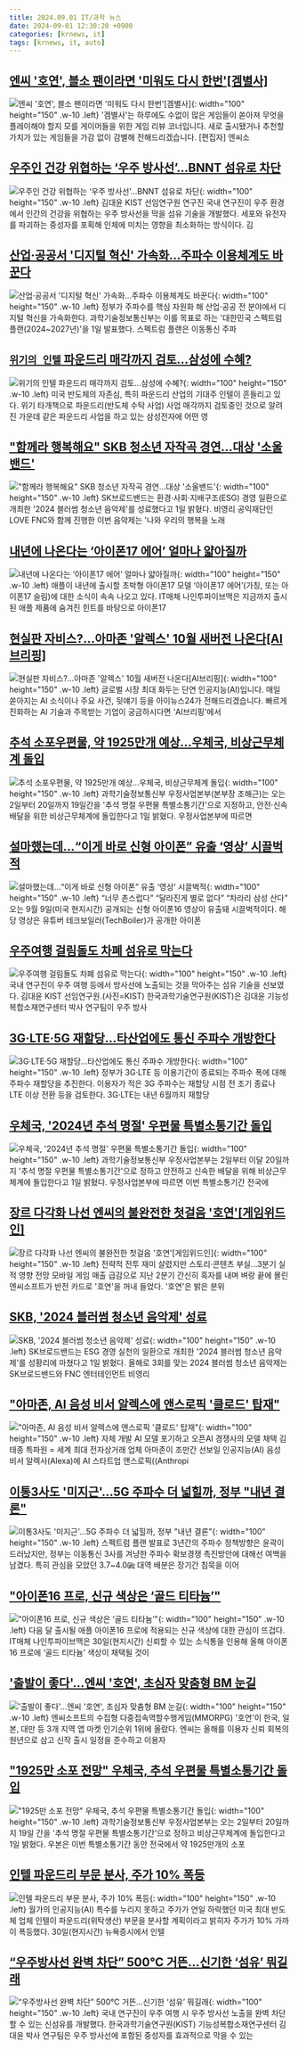 ```yaml
---
title: 2024.09.01 IT/과학 뉴스
date: 2024-09-01 12:30:20 +0900
categories: [krnews, it]
tags: [krnews, it, auto]
---
```

## [엔씨 '호연', 블소 팬이라면 '미워도 다시 한번'[겜별사]](https://n.news.naver.com/mnews/article/031/0000866273)

![엔씨 '호연', 블소 팬이라면 '미워도 다시 한번'[겜별사]](https://mimgnews.pstatic.net/image/origin/031/2024/09/01/866273.jpg?type=nf220_150){: width="100" height="150" .w-10 .left}
'겜별사'는 하루에도 수없이 많은 게임들이 쏟아져 무엇을 플레이해야 할지 모를 게이머들을 위한 게임 리뷰 코너입니다. 새로 출시됐거나 추천할 가치가 있는 게임들을 가감 없이 감별해 전해드리겠습니다. [편집자] 엔씨소

## [우주인 건강 위협하는 ‘우주 방사선’…BNNT 섬유로 차단](https://n.news.naver.com/mnews/article/366/0001015103)

![우주인 건강 위협하는 ‘우주 방사선’…BNNT 섬유로 차단](https://mimgnews.pstatic.net/image/origin/366/2024/09/01/1015103.jpg?type=nf220_150){: width="100" height="150" .w-10 .left}
김대윤 KIST 선임연구원 연구진 국내 연구진이 우주 환경에서 인간의 건강을 위협하는 우주 방사선을 막을 섬유 기술을 개발했다. 세포와 유전자를 파괴하는 중성자를 포획해 인체에 미치는 영향을 최소화하는 방식이다. 김

## [산업·공공서 '디지털 혁신' 가속화…주파수 이용체계도 바꾼다](https://n.news.naver.com/mnews/article/421/0007762451)

![산업·공공서 '디지털 혁신' 가속화…주파수 이용체계도 바꾼다](https://mimgnews.pstatic.net/image/origin/421/2024/09/01/7762451.jpg?type=nf220_150){: width="100" height="150" .w-10 .left}
정부가 주파수를 핵심 자원화 해 산업·공공 전 분야에서 디지털 혁신을 가속화한다. 과학기술정보통신부는 이를 목표로 하는 '대한민국 스펙트럼 플랜(2024~2027년)'을 1일 발표했다. 스펙트럼 플랜은 이동통신 주파

## [`위기의 인텔` 파운드리 매각까지 검토…삼성에 수혜?](https://n.news.naver.com/mnews/article/029/0002899100)

![`위기의 인텔` 파운드리 매각까지 검토…삼성에 수혜?](https://mimgnews.pstatic.net/image/origin/029/2024/08/31/2899100.jpg?type=nf220_150){: width="100" height="150" .w-10 .left}
미국 반도체의 자존심, 특히 파운드리 산업의 기대주 인텔이 흔들리고 있다. 위기 타개책으로 파운드리(반도체 수탁 사업) 사업 매각까지 검토중인 것으로 알려진 가운데 같은 파운드리 사업을 하고 있는 삼성전자에 어떤 영

## ["함께라 행복해요" SKB 청소년 자작곡 경연…대상 '소울밴드'](https://n.news.naver.com/mnews/article/421/0007762304)

!["함께라 행복해요" SKB 청소년 자작곡 경연…대상 '소울밴드'](https://mimgnews.pstatic.net/image/origin/421/2024/09/01/7762304.jpg?type=nf220_150){: width="100" height="150" .w-10 .left}
SK브로드밴드는 환경·사회·지배구조(ESG) 경영 일환으로 개최한 '2024 블러썸 청소년 음악제'를 성료했다고 1일 밝혔다. 비영리 공익재단인 LOVE FNC와 함께 진행한 이번 음악제는 '나와 우리의 행복을 노래

## [내년에 나온다는 ‘아이폰17 에어’ 얼마나 얇아질까](https://n.news.naver.com/mnews/article/092/0002343978)

![내년에 나온다는 ‘아이폰17 에어’ 얼마나 얇아질까](https://mimgnews.pstatic.net/image/origin/092/2024/08/31/2343978.jpg?type=nf220_150){: width="100" height="150" .w-10 .left}
애플이 내년에 출시할 초박형 아이폰17 모델 ‘아이폰17 에어’(가칭, 또는 아이폰17 슬림)에 대한 소식이 속속 나오고 있다. IT매체 나인투파이브맥은 지금까지 출시된 애플 제품에 숨겨진 힌트를 바탕으로 아이폰17

## [현실판 자비스?…아마존 '알렉스' 10월 새버전 나온다[AI브리핑]](https://n.news.naver.com/mnews/article/031/0000866270)

![현실판 자비스?…아마존 '알렉스' 10월 새버전 나온다[AI브리핑]](https://mimgnews.pstatic.net/image/origin/031/2024/09/01/866270.jpg?type=nf220_150){: width="100" height="150" .w-10 .left}
글로벌 시장 최대 화두는 단연 인공지능(AI)입니다. 매일 쏟아지는 AI 소식이나 주요 사건, 뒷얘기 등을 아이뉴스24가 전해드리겠습니다. 빠르게 진화하는 AI 기술과 주목받는 기업이 궁금하시다면 'AI브리핑'에서

## [추석 소포우편물, 약 1925만개 예상…우체국, 비상근무체계 돌입](https://n.news.naver.com/mnews/article/031/0000866291)

![추석 소포우편물, 약 1925만개 예상…우체국, 비상근무체계 돌입](https://mimgnews.pstatic.net/image/origin/031/2024/09/01/866291.jpg?type=nf220_150){: width="100" height="150" .w-10 .left}
과학기술정보통신부 우정사업본부(본부장 조해근)는 오는 2일부터 20일까지 19일간을 '추석 명절 우편물 특별소통기간'으로 지정하고, 안전·신속 배달을 위한 비상근무체계에 돌입한다고 1일 밝혔다. 우정사업본부에 따르면

## [설마했는데…“이게 바로 신형 아이폰” 유출 ‘영상’ 시끌벅적](https://n.news.naver.com/mnews/article/016/0002356754)

![설마했는데…“이게 바로 신형 아이폰” 유출 ‘영상’ 시끌벅적](https://mimgnews.pstatic.net/image/origin/016/2024/08/31/2356754.jpg?type=nf220_150){: width="100" height="150" .w-10 .left}
“너무 촌스럽다” “달라진게 별로 없다” “차라리 삼성 산다” 오는 9월 9일(미국 현지시간) 공개되는 신형 아이폰16 영상이 유출돼 시끌벅적이다. 해당 영상은 유튜버 테크보일러(TechBoiler)가 공개한 아이폰

## [우주여행 걸림돌도 차폐 섬유로 막는다](https://n.news.naver.com/mnews/article/018/0005825192)

![우주여행 걸림돌도 차폐 섬유로 막는다](https://mimgnews.pstatic.net/image/origin/018/2024/09/01/5825192.jpg?type=nf220_150){: width="100" height="150" .w-10 .left}
국내 연구진이 우주 여행 등에서 방사선에 노출되는 것을 막아주는 섬유 기술을 선보였다. 김대윤 KIST 선임연구원.(사진=KIST) 한국과학기술연구원(KIST)은 김대윤 기능성복합소재연구센터 박사 연구팀이 우주 방사

## [3G·LTE·5G 재할당…타산업에도 통신 주파수 개방한다](https://n.news.naver.com/mnews/article/029/0002899233)

![3G·LTE·5G 재할당…타산업에도 통신 주파수 개방한다](https://mimgnews.pstatic.net/image/origin/029/2024/09/01/2899233.jpg?type=nf220_150){: width="100" height="150" .w-10 .left}
정부가 3G·LTE 등 이용기간이 종료되는 주파수 폭에 대해 주파수 재할당을 추진한다. 이용자가 적은 3G 주파수는 재할당 시점 전 조기 종료나 LTE 이상 전환 등을 검토한다. 3G·LTE는 내년 6월까지 재할당

## [우체국, '2024년 추석 명절' 우편물 특별소통기간 돌입](https://n.news.naver.com/mnews/article/421/0007762450)

![우체국, '2024년 추석 명절' 우편물 특별소통기간 돌입](https://mimgnews.pstatic.net/image/origin/421/2024/09/01/7762450.jpg?type=nf220_150){: width="100" height="150" .w-10 .left}
과학기술정보통신부 우정사업본부는 2일부터 이달 20일까지 '추석 명절 우편물 특별소통기간'으로 정하고 안전하고 신속한 배달을 위해 비상근무체계에 돌입한다고 1일 밝혔다. 우정사업본부에 따르면 이번 특별소통기간 전국에

## [장르 다각화 나선 엔씨의 불완전한 첫걸음 '호연'[게임위드인]](https://n.news.naver.com/mnews/article/001/0014904137)

![장르 다각화 나선 엔씨의 불완전한 첫걸음 '호연'[게임위드인]](https://mimgnews.pstatic.net/image/origin/001/2024/08/31/14904137.jpg?type=nf220_150){: width="100" height="150" .w-10 .left}
전략적 전투 재미 살렸지만 스토리·콘텐츠 부실…3분기 실적 영향 전망 모바일 게임 매출 급감으로 지난 2분기 간신히 흑자를 내며 벼랑 끝에 몰린 엔씨소프트가 반전 카드로 '호연'을 꺼내 들었다. '호연'은 밝은 분위

## [SKB, '2024 블러썸 청소년 음악제' 성료](https://n.news.naver.com/mnews/article/031/0000866296)

![SKB, '2024 블러썸 청소년 음악제' 성료](https://mimgnews.pstatic.net/image/origin/031/2024/09/01/866296.jpg?type=nf220_150){: width="100" height="150" .w-10 .left}
SK브로드밴드는 ESG 경영 실천의 일환으로 개최한 '2024 블러썸 청소년 음악제'를 성황리에 마쳤다고 1일 밝혔다. 올해로 3회를 맞는 2024 블러썸 청소년 음악제는 SK브로드밴드와 FNC 엔터테인먼트 비영리

## ["아마존, AI 음성 비서 알렉스에 앤스로픽 '클로드' 탑재"](https://n.news.naver.com/mnews/article/001/0014903998)

!["아마존, AI 음성 비서 알렉스에 앤스로픽 '클로드' 탑재"](https://mimgnews.pstatic.net/image/origin/001/2024/08/31/14903998.jpg?type=nf220_150){: width="100" height="150" .w-10 .left}
자체 개발 AI 모델 포기하고 오픈AI 경쟁사의 모델 채택 김태종 특파원 = 세계 최대 전자상거래 업체 아마존이 조만간 선보일 인공지능(AI) 음성 비서 알렉사(Alexa)에 AI 스타트업 앤스로픽((Anthropi

## [이통3사도 '미지근'…5G 주파수 더 넓힐까, 정부 "내년 결론"](https://n.news.naver.com/mnews/article/008/0005084121)

![이통3사도 '미지근'…5G 주파수 더 넓힐까, 정부 "내년 결론"](https://mimgnews.pstatic.net/image/origin/008/2024/09/01/5084121.jpg?type=nf220_150){: width="100" height="150" .w-10 .left}
스펙트럼 플랜 발표로 3년간의 주파수 정책방향은 윤곽이 드러났지만, 정부는 이동통신 3사를 겨냥한 주파수 확보경쟁 촉진방안에 대해선 여백을 남겼다. 특히 관심을 모았던 3.7~4.0㎓ 대역 배분은 장기간 침묵을 이어

## ["아이폰16 프로, 신규 색상은 ‘골드 티타늄’"](https://n.news.naver.com/mnews/article/092/0002343981)

!["아이폰16 프로, 신규 색상은 ‘골드 티타늄’"](https://mimgnews.pstatic.net/image/origin/092/2024/08/31/2343981.jpg?type=nf220_150){: width="100" height="150" .w-10 .left}
다음 달 출시될 애플 아이폰16 프로에 적용되는 신규 색상에 대한 관심이 뜨겁다. IT매체 나인투파이브맥은 30일(현지시간) 신뢰할 수 있는 소식통을 인용해 올해 아이폰16 프로에 ‘골드 티타늄’ 색상이 채택될 것이

## ['출발이 좋다'…엔씨 '호연', 초심자 맞춤형 BM 눈길](https://n.news.naver.com/mnews/article/648/0000028643)

!['출발이 좋다'…엔씨 '호연', 초심자 맞춤형 BM 눈길](https://mimgnews.pstatic.net/image/origin/648/2024/08/31/28643.jpg?type=nf220_150){: width="100" height="150" .w-10 .left}
엔씨소프트의 수집형 다중접속역할수행게임(MMORPG) '호연'이 한국, 일본, 대만 등 3개 지역 앱 마켓 인기순위 1위에 올랐다. 엔씨는 올해를 이용자 신뢰 회복의 원년으로 삼고 신작 출시 일정을 준수하고 이용자

## ["1925만 소포 전망" 우체국, 추석 우편물 특별소통기간 돌입](https://n.news.naver.com/mnews/article/014/0005235203)

!["1925만 소포 전망" 우체국, 추석 우편물 특별소통기간 돌입](https://mimgnews.pstatic.net/image/origin/014/2024/09/01/5235203.jpg?type=nf220_150){: width="100" height="150" .w-10 .left}
과학기술정보통신부 우정사업본부는 오는 2일부터 20일까지 19일 간을 '추석 명절 우편물 특별소통기간'으로 정하고 비상근무체계에 돌입한다고 1일 밝혔다. 우본은 이번 특별소통기간 동안 전국에서 약 1925만개의 소포

## [인텔 파운드리 부문 분사, 주가 10% 폭등](https://n.news.naver.com/mnews/article/421/0007761497)

![인텔 파운드리 부문 분사, 주가 10% 폭등](https://mimgnews.pstatic.net/image/origin/421/2024/08/31/7761497.jpg?type=nf220_150){: width="100" height="150" .w-10 .left}
월가의 인공지능(AI) 특수를 누리지 못하고 주가가 연일 하락했던 미국 최대 반도체 업체 인텔이 파운드리(위탁생산) 부문을 분사할 계획이라고 밝히자 주가가 10% 가까이 폭등했다. 30일(현지시간) 뉴욕증시에서 인텔

## [“우주방사선 완벽 차단” 500℃ 거뜬…신기한 ‘섬유’ 뭐길래](https://n.news.naver.com/mnews/article/016/0002356844)

![“우주방사선 완벽 차단” 500℃ 거뜬…신기한 ‘섬유’ 뭐길래](https://mimgnews.pstatic.net/image/origin/016/2024/09/01/2356844.jpg?type=nf220_150){: width="100" height="150" .w-10 .left}
국내 연구진이 우주 여행 시 우주 방사선 노출을 완벽 차단할 수 있는 신섬유를 개발했다. 한국과학기술연구원(KIST) 기능성복합소재연구센터 김대윤 박사 연구팀은 우주 방사선에 포함된 중성자를 효과적으로 막을 수 있는

